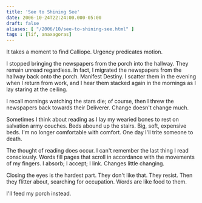 ```yaml
---
title: 'See to Shining See'
date: 2006-10-24T22:24:00.000-05:00
draft: false
aliases: [ "/2006/10/see-to-shining-see.html" ]
tags : [lif, anaxagoras]
---
```


It takes a moment to find Calliope. Urgency predicates motion.  
  
I stopped bringing the newspapers from the porch into the hallway. They remain unread regardless. In fact, I migrated the newspapers from the hallway back onto the porch. Manifest Destiny. I scatter them in the evening when I return from work, and I hear them stacked again in the mornings as I lay staring at the ceiling.  
  
I recall mornings watching the stars die; of course, then I threw the newspapers back towards their Deliverer. Change doesn't change much.  
  
Sometimes I think about reading as I lay my wearied bones to rest on salvation army couches. Beds abound up the stairs. Big, soft, expensive beds. I'm no longer comfortable with comfort. One day I'll trite someone to death.  
  
The thought of reading does occur. I can't remember the last thing I read consciously. Words fill pages that scroll in accordance with the movements of my fingers. I absorb; I accept; I link. Changes little changing.  
  
Closing the eyes is the hardest part. They don't like that. They resist. Then they flitter about, searching for occupation. Words are like food to them.  
  
I'll feed my porch instead.